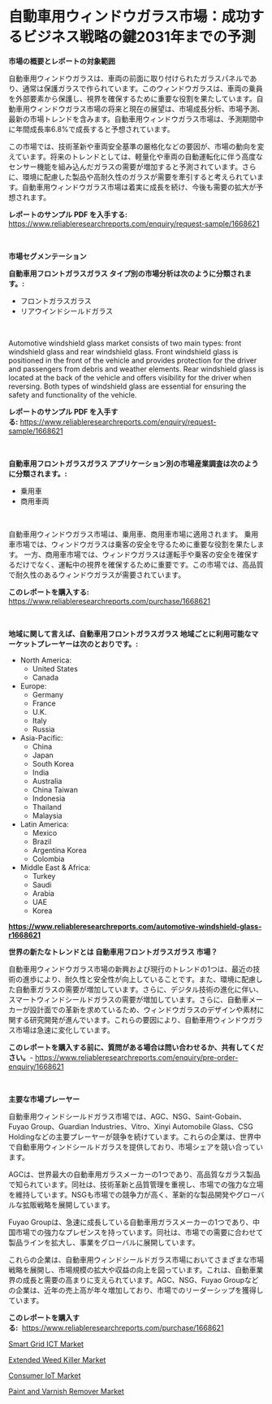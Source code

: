 <p><h1>自動車用ウィンドウガラス市場：成功するビジネス戦略の鍵2031年までの予測</h1></p><p><strong>市場の概要とレポートの対象範囲</strong></p>
<p><p>自動車用ウィンドウガラスは、車両の前面に取り付けられたガラスパネルであり、通常は保護ガラスで作られています。このウィンドウガラスは、車両の乗員を外部要素から保護し、視界を確保するために重要な役割を果たしています。自動車用ウィンドウガラス市場の将来と現在の展望は、市場成長分析、市場予測、最新の市場トレンドを含みます。自動車用ウィンドウガラス市場は、予測期間中に年間成長率6.8%で成長すると予想されています。</p><p>この市場では、技術革新や車両安全基準の厳格化などの要因が、市場の動向を変えています。将来のトレンドとしては、軽量化や車両の自動運転化に伴う高度なセンサー機能を組み込んだガラスの需要が増加すると予測されています。さらに、環境に配慮した製品や高耐久性のガラスが需要を牽引すると考えられています。自動車用ウィンドウガラス市場は着実に成長を続け、今後も需要の拡大が予想されます。</p></p>
<p><strong>レポートのサンプル PDF を入手する:</strong> <a href="https://www.reliableresearchreports.com/enquiry/request-sample/1668621">https://www.reliableresearchreports.com/enquiry/request-sample/1668621</a></p>
<p>&nbsp;</p>
<p><strong>市場セグメンテーション</strong></p>
<p><strong>自動車用フロントガラスガラス タイプ別の市場分析は次のように分類されます。:</strong></p>
<p><ul><li>フロントガラスガラス</li><li>リアウインドシールドガラス</li></ul></p>
<p>&nbsp;</p>
<p><p>Automotive windshield glass market consists of two main types: front windshield glass and rear windshield glass. Front windshield glass is positioned in the front of the vehicle and provides protection for the driver and passengers from debris and weather elements. Rear windshield glass is located at the back of the vehicle and offers visibility for the driver when reversing. Both types of windshield glass are essential for ensuring the safety and functionality of the vehicle.</p></p>
<p><strong>レポートのサンプル PDF を入手する:</strong>&nbsp;<a href="https://www.reliableresearchreports.com/enquiry/request-sample/1668621">https://www.reliableresearchreports.com/enquiry/request-sample/1668621</a></p>
<p>&nbsp;</p>
<p><strong> 自動車用フロントガラスガラス アプリケーション別の市場産業調査は次のように分類されます。:</strong></p>
<p><ul><li>乗用車</li><li>商用車両</li></ul></p>
<p>&nbsp;</p>
<p><p>自動車用ウィンドウガラス市場は、乗用車、商用車市場に適用されます。 乗用車市場では、ウィンドウガラスは乗客の安全を守るために重要な役割を果たします。 一方、商用車市場では、ウィンドウガラスは運転手や乗客の安全を確保するだけでなく、運転中の視界を確保するために重要です。この市場では、高品質で耐久性のあるウィンドウガラスが需要されています。</p></p>
<p><strong>このレポートを購入する:</strong>&nbsp; <a href="https://www.reliableresearchreports.com/purchase/1668621">https://www.reliableresearchreports.com/purchase/1668621</a></p>
<p>&nbsp;</p>
<p><strong>地域に関して言えば、自動車用フロントガラスガラス 地域ごとに利用可能なマーケットプレーヤーは次のとおりです。:</strong></p>
<p><ul>
    <li>
        North America:
        <ul>
            <li>United States</li>
            <li>Canada</li>
        </ul>
    </li>
    <li>
        Europe:
        <ul>
            <li>Germany</li>
            <li>France</li>
            <li>U.K.</li>
            <li>Italy</li>
            <li>Russia</li>
        </ul>
    </li>
    <li>
        Asia-Pacific:
        <ul>
            <li>China</li>
            <li>Japan</li>
            <li>South Korea</li>
            <li>India</li>
            <li>Australia</li>
            <li>China Taiwan</li>
            <li>Indonesia</li>
            <li>Thailand</li>
            <li>Malaysia</li>
        </ul>
    </li>
    <li>
        Latin America:
        <ul>
            <li>Mexico</li>
            <li>Brazil</li>
            <li>Argentina Korea</li>
            <li>Colombia</li>
        </ul>
    </li>
    <li>
        Middle East & Africa:
        <ul>
            <li>Turkey</li>
            <li>Saudi</li>
            <li>Arabia</li>
            <li>UAE</li>
            <li>Korea</li>
        </ul>
    </li>
    </ul></p>
<p><strong><a href="https://www.reliableresearchreports.com/automotive-windshield-glass-r1668621">https://www.reliableresearchreports.com/automotive-windshield-glass-r1668621</a></strong>&nbsp;</p>
<p><strong>世界の新たなトレンドとは 自動車用フロントガラスガラス 市場？</strong></p>
<p><p>自動車用ウィンドウガラス市場の新興および現行のトレンドの1つは、最近の技術の進歩により、耐久性と安全性が向上していることです。また、環境に配慮した自動車ガラスの需要が増加しています。さらに、デジタル技術の進化に伴い、スマートウィンドシールドガラスの需要が増加しています。さらに、自動車メーカーが設計面での革新を求めているため、ウィンドウガラスのデザインや素材に関する研究開発が進んでいます。これらの要因により、自動車用ウィンドウガラス市場は急速に変化しています。</p></p>
<p><strong>このレポートを購入する前に、質問がある場合は問い合わせるか、共有してください。</strong>- <a href="https://www.reliableresearchreports.com/enquiry/pre-order-enquiry/1668621">https://www.reliableresearchreports.com/enquiry/pre-order-enquiry/1668621</a></p>
<p>&nbsp;</p>
<p><strong>主要な市場プレーヤー</strong></p>
<p><p>自動車用ウィンドシールドガラス市場では、AGC、NSG、Saint-Gobain、Fuyao Group、Guardian Industries、Vitro、Xinyi Automobile Glass、CSG Holdingなどの主要プレーヤーが競争を続けています。これらの企業は、世界中で自動車用ウィンドシールドガラスを提供しており、市場シェアを競い合っています。</p><p>AGCは、世界最大の自動車用ガラスメーカーの1つであり、高品質なガラス製品で知られています。同社は、技術革新と品質管理を重視し、市場での強力な立場を維持しています。NSGも市場での競争力が高く、革新的な製品開発やグローバルな拡販戦略を展開しています。</p><p>Fuyao Groupは、急速に成長している自動車用ガラスメーカーの1つであり、中国市場での強力なプレゼンスを持っています。同社は、市場での需要に合わせて製品ラインを拡大し、事業をグローバルに展開しています。</p><p>これらの企業は、自動車用ウィンドシールドガラス市場においてさまざまな市場戦略を展開し、市場規模の拡大や収益の向上を図っています。これは、自動車業界の成長と需要の高まりに支えられています。AGC、NSG、Fuyao Groupなどの企業は、近年の売上高が年々増加しており、市場でのリーダーシップを獲得しています。</p></p>
<p><strong>このレポートを購入する:</strong>&nbsp;&nbsp;<a href="https://www.reliableresearchreports.com/purchase/1668621">https://www.reliableresearchreports.com/purchase/1668621</a></p>
<p><p><a href="https://github.com/changoleonlaverguenzanoexiste/Market-Research-Report-List-2/blob/main/smart-grid-ict-market.md">Smart Grid ICT Market</a></p><p><a href="https://www.linkedin.com/pulse/decoding-extended-weed-killer-market-deep-dive-latest-trends-zjtxe?trackingId=SeiGoJOVchXzqh%2BmT3CVFg%3D%3D">Extended Weed Killer Market</a></p><p><a href="https://github.com/dimitrishawkinswaynenp91rgz/Market-Research-Report-List-2/blob/main/consumer-iot-market.md">Consumer IoT Market</a></p><p><a href="https://www.linkedin.com/pulse/paint-varnish-remover-market-size-furnishes-valuable-information-zleje?trackingId=AHWTh56D7EmMsBXRLuxlbw%3D%3D">Paint and Varnish Remover Market</a></p></p>